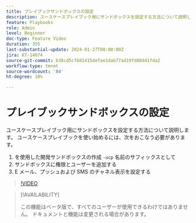 ```yaml
---
title: プレイブックサンドボックスの設定
description: ユースケースプレイブック用にサンドボックスを設定する方法について説明します。
feature: Playbooks
role: Admin
level: Beginner
doc-type: Feature Video
duration: 355
last-substantial-update: 2024-01-27T00:00:00Z
jira: KT-14074
source-git-commit: b38cd5cf681415defae1dab77ad19fd00d41fda2
workflow-type: tm+mt
source-wordcount: '84'
ht-degree: 10%

---
```



# プレイブックサンドボックスの設定

ユースケースプレイブック用にサンドボックスを設定する方法について説明します。 ユースケースプレイブックを使い始めるには、次をおこなう必要があります。

1. を使用した開発サンドボックスの作成 `-ucp` 名前のサフィックスとして
1. サンドボックスに権限とユーザーを追加する
1. E メール、プッシュおよび SMS のチャネル表示を設定する

>[!VIDEO](https://video.tv.adobe.com/v/3426987/?learn=on)

>[!AVAILABILITY]
>
>この機能はベータ版で、すべてのユーザーが使用できるわけではありません。 ドキュメントと機能は変更される場合があります。